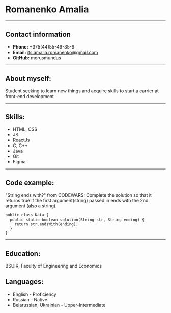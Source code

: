 # **Romanenko Amalia**

---

## **Contact information**
* **Phone:** +375(44)55-49-35-9 
* **Email:** its.amalia.romanenko@gmail.com
* **GitHub:** morusmundus

---

## **About myself:** 
Student seeking to learn new things and acquire skills to start a carrier at front-end development

---

## **Skills:**
    
* HTML, CSS
* JS
* ReactJs
* C, C++
* Java
* Git
* Figma

---

## **Code example:**

"String ends with?" from CODEWARS:
Complete the solution so that it returns true if the first argument(string) 
passed in ends with the 2nd argument (also a string). 

```
public class Kata {
  public static boolean solution(String str, String ending) {
    return str.endsWith(ending);
  }
}
```

---

## **Education:** 
BSUIR, Faculty of Engineering and Economics


## **Languages:**

* English - Proficiency
* Russian - Native
* Belarussian, Ukrainian - Upper-Intermediate
